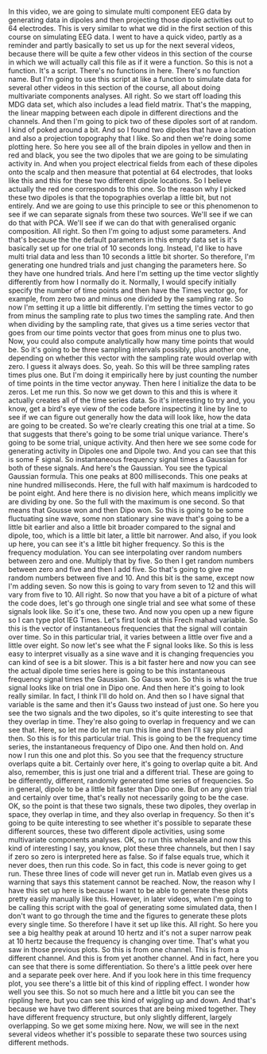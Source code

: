  In this video, we are going to simulate multi component EEG data by generating data in dipoles and then projecting those dipole activities out to 64 electrodes. This is very similar to what we did in the first section of this course on simulating EEG data. I went to have a quick video, partly as a reminder and partly basically to set us up for the next several videos, because there will be quite a few other videos in this section of the course in which we will actually call this file as if it were a function. So this is not a function. It's a script. There's no functions in here. There's no function name. But I'm going to use this script at like a function to simulate data for several other videos in this section of the course, all about doing multivariate components analyses. All right. So we start off loading this MDG data set, which also includes a lead field matrix. That's the mapping, the linear mapping between each dipole in different directions and the channels. And then I'm going to pick two of these dipoles sort of at random. I kind of poked around a bit. And so I found two dipoles that have a location and also a projection topography that I like. So and then we're doing some plotting here. So here you see all of the brain dipoles in yellow and then in red and black, you see the two dipoles that we are going to be simulating activity in. And when you project electrical fields from each of these dipoles onto the scalp and then measure that potential at 64 electrodes, that looks like this and this for these two different dipole locations. So I believe actually the red one corresponds to this one. So the reason why I picked these two dipoles is that the topographies overlap a little bit, but not entirely. And we are going to use this principle to see or this phenomenon to see if we can separate signals from these two sources. We'll see if we can do that with PCA. We'll see if we can do that with generalised organic composition. All right. So then I'm going to adjust some parameters. And that's because the the default parameters in this empty data set is it's basically set up for one trial of 10 seconds long. Instead, I'd like to have multi trial data and less than 10 seconds a little bit shorter. So therefore, I'm generating one hundred trials and just changing the parameters here. So they have one hundred trials. And here I'm setting up the time vector slightly differently from how I normally do it. Normally, I would specify initially specify the number of time points and then have the Times vector go, for example, from zero two and minus one divided by the sampling rate. So now I'm setting it up a little bit differently. I'm setting the times vector to go from minus the sampling rate to plus two times the sampling rate. And then when dividing by the sampling rate, that gives us a time series vector that goes from our time points vector that goes from minus one to plus two. Now, you could also compute analytically how many time points that would be. So it's going to be three sampling intervals possibly, plus another one, depending on whether this vector with the sampling rate would overlap with zero. I guess it always does. So, yeah. So this will be three sampling rates times plus one. But I'm doing it empirically here by just counting the number of time points in the time vector anyway. Then here I initialize the data to be zeros. Let me run this. So now we get down to this and this is where it actually creates all of the time series data. So it's interesting to try and, you know, get a bird's eye view of the code before inspecting it line by line to see if we can figure out generally how the data will look like, how the data are going to be created. So we're clearly creating this one trial at a time. So that suggests that there's going to be some trial unique variance. There's going to be some trial, unique activity. And then here we see some code for generating activity in Dipoles one and Dipole two. And you can see that this is some F signal. So instantaneous frequency signal times a Gaussian for both of these signals. And here's the Gaussian. You see the typical Gaussian formula. This one peaks at 800 milliseconds. This one peaks at nine hundred milliseconds. Here, the full with half maximum is hardcoded to be point eight. And here there is no division here, which means implicitly we are dividing by one. So the full with the maximum is one second. So that means that Gousse won and then Dipo won. So this is going to be some fluctuating sine wave, some non stationary sine wave that's going to be a little bit earlier and also a little bit broader compared to the signal and dipole, too, which is a little bit later, a little bit narrower. And also, if you look up here, you can see it's a little bit higher frequency. So this is the frequency modulation. You can see interpolating over random numbers between zero and one. Multiply that by five. So then I get random numbers between zero and five and then I add five. So that's going to give me random numbers between five and 10. And this bit is the same, except now I'm adding seven. So now this is going to vary from seven to 12 and this will vary from five to 10. All right. So now that you have a bit of a picture of what the code does, let's go through one single trial and see what some of these signals look like. So it's one, these two. And now you open up a new figure so I can type plot IEG Times. Let's first look at this Frech mahad variable. So this is the vector of instantaneous frequencies that the signal will contain over time. So in this particular trial, it varies between a little over five and a little over eight. So now let's see what the F signal looks like. So this is less easy to interpret visually as a sine wave and it is changing frequencies you can kind of see is a bit slower. This is a bit faster here and now you can see the actual dipole time series here is going to be this instantaneous frequency signal times the Gaussian. So Gauss won. So this is what the true signal looks like on trial one in Dipo one. And then here it's going to look really similar. In fact, I think I'll do hold on. And then so I have signal that variable is the same and then it's Gauss two instead of just one. So here you see the two signals and the two dipoles, so it's quite interesting to see that they overlap in time. They're also going to overlap in frequency and we can see that. Here, so let me do let me run this line and then I'll say plot and then. So this is for this particular trial. This is going to be the frequency time series, the instantaneous frequency of Dipo one. And then hold on. And now I run this one and plot this. So you see that the frequency structure overlaps quite a bit. Certainly over here, it's going to overlap quite a bit. And also, remember, this is just one trial and a different trial. These are going to be differently, different, randomly generated time series of frequencies. So in general, dipole to be a little bit faster than Dipo one. But on any given trial and certainly over time, that's really not necessarily going to be the case. OK, so the point is that these two signals, these two dipoles, they overlap in space, they overlap in time, and they also overlap in frequency. So then it's going to be quite interesting to see whether it's possible to separate these different sources, these two different dipole activities, using some multivariate components analyses. OK, so run this wholesale and now this kind of interesting I say, you know, plot these three channels, but then I say if zero so zero is interpreted here as false. So if false equals true, which it never does, then run this code. So in fact, this code is never going to get run. These three lines of code will never get run in. Matlab even gives us a warning that says this statement cannot be reached. Now, the reason why I have this set up here is because I want to be able to generate these plots pretty easily manually like this. However, in later videos, when I'm going to be calling this script with the goal of generating some simulated data, then I don't want to go through the time and the figures to generate these plots every single time. So therefore I have it set up like this. All right. So here you see a big healthy peak at around 10 hertz and it's not a super narrow peak at 10 hertz because the frequency is changing over time. That's what you saw in those previous plots. So this is from one channel. This is from a different channel. And this is from yet another channel. And in fact, here you can see that there is some differentiation. So there's a little peek over here and a separate peek over here. And if you look here in this time frequency plot, you see there's a little bit of this kind of rippling effect. I wonder how well you see this. So not so much here and a little bit you can see the rippling here, but you can see this kind of wiggling up and down. And that's because we have two different sources that are being mixed together. They have different frequency structure, but only slightly different, largely overlapping. So we get some mixing here. Now, we will see in the next several videos whether it's possible to separate these two sources using different methods.